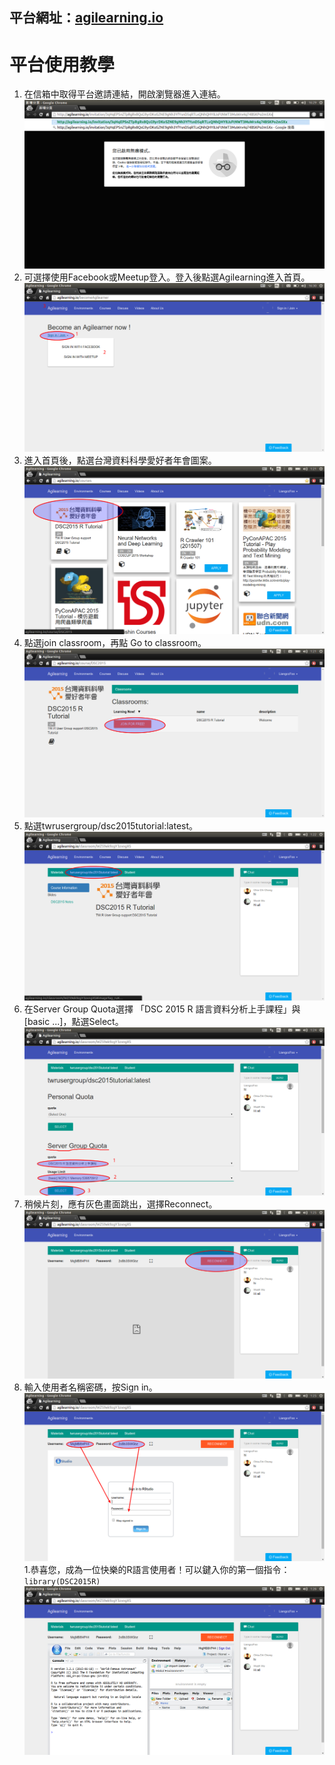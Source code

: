 ## 平台網址：[agilearning.io](http://agilearning.io)

# 平台使用教學



1. 在信箱中取得平台邀請連結，開啟瀏覽器進入連結。 ![step1](/invitation_url.png)
1. 可選擇使用Facebook或Meetup登入。登入後點選Agilearning進入首頁。  ![](/become_agilearner.png)
1. 進入首頁後，點選台灣資料科學愛好者年會圖案。 ![](/home_page.png)
1. 點選join classroom，再點 Go to classroom。![](/join_class.png)
1. 點選twrusergroup/dsc2015tutorial:latest。![](/click_nav_tab.png)
1. 在Server Group Quota選擇 「DSC 2015 R 語言資料分析上手課程」與[basic ...]，點選Select。![](/choose_server_quota.png)
1. 稍候片刻，應有灰色畫面跳出，選擇Reconnect。![](/reconnect.png)
1. 輸入使用者名稱密碼，按Sign in。![](/enter_pwd.png)
1.恭喜您，成為一位快樂的R語言使用者！可以鍵入你的第一個指令：`library(DSC2015R)` ![](happy_r_user.png)
